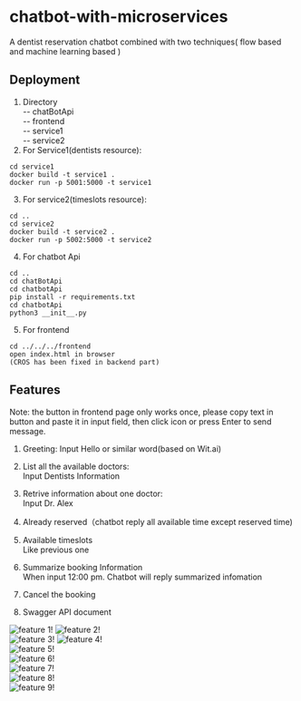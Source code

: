 # chatbot-with-microservices
 A dentist reservation chatbot combined with two techniques( flow based and machine learning based ) 

## Deployment

1. Directory  
-- chatBotApi  
-- frontend  
-- service1  
-- service2  
3. For Service1(dentists resource):
```
cd service1
docker build -t service1 . 
docker run -p 5001:5000 -t service1
```
3. For service2(timeslots resource):
```
cd ..
cd service2
docker build -t service2 . 
docker run -p 5002:5000 -t service2
```
4. For chatbot Api
```
cd ..
cd chatBotApi
cd chatbotApi
pip install -r requirements.txt
cd chatbotApi
python3 __init__.py
```
5. For frontend
```
cd ../../../frontend
open index.html in browser
(CROS has been fixed in backend part)
```  

## Features
Note: the button in frontend page only works once, please copy text in button and paste
it in input field, then click icon or press Enter to send message.

1. Greeting:
Input Hello or similar word(based on Wit.ai)  

2. List all the available doctors:  
Input Dentists Information

3. Retrive information about one doctor:  
Input Dr. Alex

4. Already reserved（chatbot reply all available time except reserved time)   
5. Available timeslots  
Like previous one

6. Summarize booking Information  
When input 12:00 pm. Chatbot will reply summarized infomation  

7. Cancel the booking  

8. Swagger API document  

![feature 1!](https://raw.githubusercontent.com/u17zl/chatbot-with-microservices/master/images/img_1.png "Feature 1")
![feature 2!](https://raw.githubusercontent.com/u17zl/chatbot-with-microservices/master/images/img_2.png "Feature 2")  
![feature 3!](https://raw.githubusercontent.com/u17zl/chatbot-with-microservices/master/images/img_3.png "Feature 3")
![feature 4!](https://raw.githubusercontent.com/u17zl/chatbot-with-microservices/master/images/img_4.png "Feature 4")  
![feature 5!](https://raw.githubusercontent.com/u17zl/chatbot-with-microservices/master/images/img_5.png "Feature 5")  
![feature 6!](https://raw.githubusercontent.com/u17zl/chatbot-with-microservices/master/images/img_6.png "Feature 6")  
![feature 7!](https://raw.githubusercontent.com/u17zl/chatbot-with-microservices/master/images/img_7.png "Feature 7")  
![feature 8!](https://raw.githubusercontent.com/u17zl/chatbot-with-microservices/master/images/img_8.png "Feature 8")  
![feature 9!](https://raw.githubusercontent.com/u17zl/chatbot-with-microservices/master/images/img_9.png "Feature 9")
